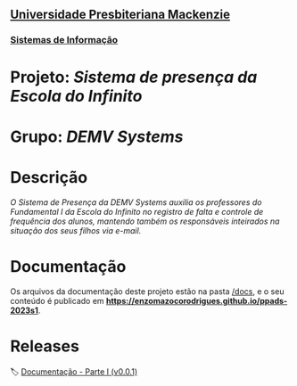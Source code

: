<h2><a href= "https://www.mackenzie.br">Universidade Presbiteriana Mackenzie</a></h2>
<h3><a href= "https://www.mackenzie.br/graduacao/sao-paulo-higienopolis/sistemas-de-informacao">Sistemas de Informação</a></h3>

# Projeto: *Sistema de presença da Escola do Infinito*

# Grupo: *DEMV Systems*

# Descrição

*O Sistema de Presença da DEMV Systems auxilia os professores do Fundamental I da Escola do Infinito no registro de falta e controle de frequência dos alunos, mantendo também os responsáveis inteirados na situação dos seus filhos via e-mail.*

# Documentação

Os arquivos da documentação deste projeto estão na pasta [/docs](/docs), e o seu conteúdo é publicado em **https://enzomazocorodrigues.github.io/ppads-2023s1**.

# Releases

🏷️ [Documentação - Parte I (v0.0.1)](https://github.com/enzomazocorodrigues/ppads-2023s1/releases/tag/v0.0.1)
